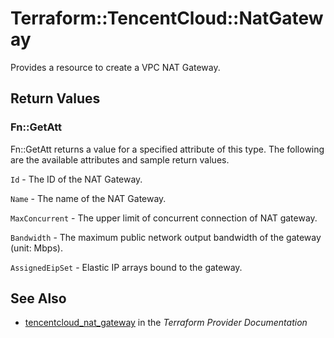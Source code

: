 # Terraform::TencentCloud::NatGateway

Provides a resource to create a VPC NAT Gateway.

## Return Values

### Fn::GetAtt

Fn::GetAtt returns a value for a specified attribute of this type. The following are the available attributes and sample return values.

`Id` - The ID of the NAT Gateway.

`Name` - The name of the NAT Gateway.

`MaxConcurrent` - The upper limit of concurrent connection of NAT gateway.

`Bandwidth` - The maximum public network output bandwidth of the gateway (unit: Mbps).

`AssignedEipSet` - Elastic IP arrays bound to the gateway.

## See Also

* [tencentcloud_nat_gateway](https://www.terraform.io/docs/providers/tencentcloud/r/nat_gateway.html) in the _Terraform Provider Documentation_